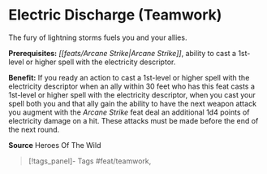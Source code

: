﻿---
cssclass: [feats]

---
# Electric Discharge (Teamwork)

The fury of lightning storms fuels you and your allies.

**Prerequisites:** _[[feats/Arcane Strike|Arcane Strike]]_, ability to cast a 1st-level or higher spell with the electricity descriptor.

**Benefit:** If you ready an action to cast a 1st-level or higher spell with the electricity descriptor when an ally within 30 feet who has this feat casts a 1st-level or higher spell with the electricity descriptor, when you cast your spell both you and that ally gain the ability to have the next weapon attack you augment with the _Arcane Strike_ feat deal an additional 1d4 points of electricity damage on a hit. These attacks must be made before the end of the next round.

**Source** Heroes Of The Wild
>[!tags_panel]- Tags
> #feat/teamwork, 